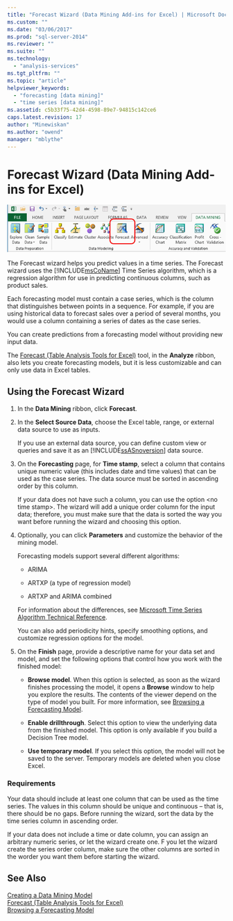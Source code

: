 ```yaml
---
title: "Forecast Wizard (Data Mining Add-ins for Excel) | Microsoft Docs"
ms.custom: ""
ms.date: "03/06/2017"
ms.prod: "sql-server-2014"
ms.reviewer: ""
ms.suite: ""
ms.technology: 
  - "analysis-services"
ms.tgt_pltfrm: ""
ms.topic: "article"
helpviewer_keywords: 
  - "forecasting [data mining]"
  - "time series [data mining]"
ms.assetid: c5b33f75-42d4-4598-89e7-94815c142ce6
caps.latest.revision: 17
author: "Minewiskan"
ms.author: "owend"
manager: "mblythe"
---
```

# Forecast Wizard (Data Mining Add-ins for Excel)
  ![Associate wizard in Data Mining ribbon](media/dmc-forecast.gif "Associate wizard in Data Mining ribbon")  
  
 The Forecast wizard helps you predict values in a time series. The Forecast wizard uses the [!INCLUDE[msCoName](../includes/msconame-md.md)] Time Series algorithm, which is a regression algorithm for use in predicting continuous columns, such as product sales.  
  
 Each forecasting model must contain a case series, which is the column that distinguishes between points in a sequence. For example, if you are using historical data to forecast sales over a period of several months, you would use a column containing a series of dates as the case series.  
  
 You can create predictions from a forecasting model without providing new input data.  
  
 The [Forecast &#40;Table Analysis Tools for Excel&#41;](forecast-table-analysis-tools-for-excel.md) tool, in the **Analyze** ribbon, also lets you create forecasting models, but it is less customizable and can only use data in Excel tables.  
  
## Using the Forecast Wizard  
  
1.  In the **Data Mining** ribbon, click **Forecast**.  
  
2.  In the **Select Source Data**, choose the Excel table, range, or external data source to use as inputs.  
  
     If you use an external data source, you can define custom view or queries and save it as an [!INCLUDE[ssASnoversion](../includes/ssasnoversion-md.md)] data source.  
  
3.  On the **Forecasting** page, for **Time stamp**, select a column that contains unique numeric value (this includes date and time values) that can be used as the case series. The data source must be sorted in ascending order by this column.  
  
     If your data does not have such a column, you can use the option \<no time stamp>. The wizard will add a unique order column for the input data; therefore, you must make sure that the data is sorted the way you want before running the wizard and choosing this option.  
  
4.  Optionally, you can click **Parameters** and customize the behavior of the mining model.  
  
     Forecasting models support several different algorithms:  
  
    -   ARIMA  
  
    -   ARTXP (a type of regression model)  
  
    -   ARTXP and ARIMA combined  
  
     For information about the differences, see [Microsoft Time Series Algorithm Technical Reference](data-mining/microsoft-time-series-algorithm-technical-reference.md).  
  
     You can also add periodicity hints, specify smoothing options, and customize regression options for the model.  
  
5.  On the **Finish** page, provide a descriptive name for your data set and model, and set the following options that control how you work with the finished model:  
  
    -   **Browse model**. When this option is selected, as soon as the wizard finishes processing the model, it opens a **Browse** window to help you explore the results. The contents of the viewer depend on the type of model you built. For more information, see [Browsing a Forecasting Model](browsing-a-forecasting-model.md).  
  
    -   **Enable drillthrough**. Select this option to view the underlying data from the finished model. This option is only available if you build a Decision Tree model.  
  
    -   **Use temporary model**. If you select this option, the model will not be saved to the server. Temporary models are deleted when you close Excel.  
  
### Requirements  
 Your data should include at least one column that can be used as the time series. The values in this column should be unique and continuous – that is, there should be no gaps. Before running the wizard, sort the data by the time series column in ascending order.  
  
 If your data does not include a time or date column, you can assign an arbitrary numeric series, or let the wizard create one. F you let the wizard create the series order column, make sure the other columns are sorted in the worder you want them before starting the wizard.  
  
## See Also  
 [Creating a Data Mining Model](creating-a-data-mining-model.md)   
 [Forecast &#40;Table Analysis Tools for Excel&#41;](forecast-table-analysis-tools-for-excel.md)   
 [Browsing a Forecasting Model](browsing-a-forecasting-model.md)  
  
  